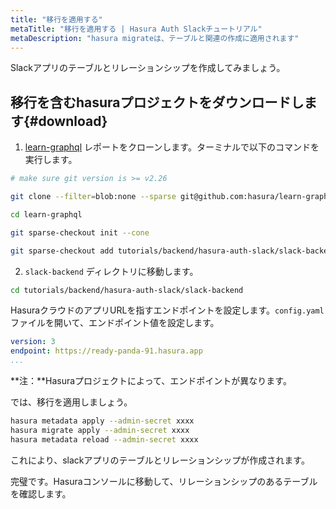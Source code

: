 ```yaml
---
title: "移行を適用する"
metaTitle: "移行を適用する | Hasura Auth Slackチュートリアル"
metaDescription: "hasura migrateは、テーブルと関連の作成に適用されます"
---
```


Slackアプリのテーブルとリレーションシップを作成してみましょう。

## 移行を含むhasuraプロジェクトをダウンロードします{#download}

1. [learn-graphql](https://github.com/hasura/learn-graphql) レポートをクローンします。ターミナルで以下のコマンドを実行します。

```bash
# make sure git version is >= v2.26

git clone --filter=blob:none --sparse git@github.com:hasura/learn-graphql.git

cd learn-graphql

git sparse-checkout init --cone

git sparse-checkout add tutorials/backend/hasura-auth-slack/slack-backend
```

2. `slack-backend` ディレクトリに移動します。

```bash
cd tutorials/backend/hasura-auth-slack/slack-backend
```

HasuraクラウドのアプリURLを指すエンドポイントを設定します。`config.yaml` ファイルを開いて、エンドポイント値を設定します。

```yaml
version: 3
endpoint: https://ready-panda-91.hasura.app
...
```

**注：**Hasuraプロジェクトによって、エンドポイントが異なります。

では、移行を適用しましょう。

```bash
hasura metadata apply --admin-secret xxxx
hasura migrate apply --admin-secret xxxx
hasura metadata reload --admin-secret xxxx
```

これにより、slackアプリのテーブルとリレーションシップが作成されます。

完璧です。Hasuraコンソールに移動して、リレーションシップのあるテーブルを確認します。
